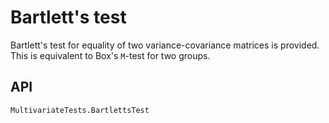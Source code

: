 # Bartlett's test

Bartlett's test for equality of two variance-covariance matrices is provided.
This is equivalent to Box's ``M``-test for two groups.

## API

```@docs
MultivariateTests.BartlettsTest
```

